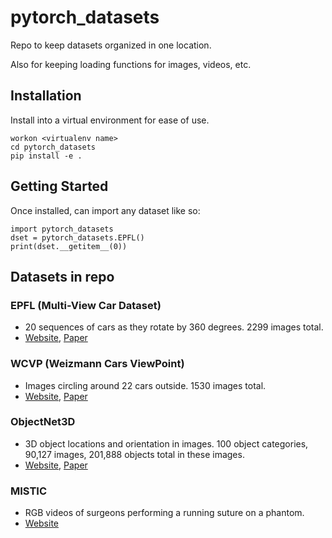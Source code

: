 # pytorch_datasets

Repo to keep datasets organized in one location.

Also for keeping loading functions for images, videos, etc.


## Installation

Install into a virtual environment for ease of use.

```
workon <virtualenv name>
cd pytorch_datasets
pip install -e .
```

## Getting Started

Once installed, can import any dataset like so:

```
import pytorch_datasets
dset = pytorch_datasets.EPFL()
print(dset.__getitem__(0))
```

## Datasets in repo

### EPFL (Multi-View Car Dataset)

- 20 sequences of cars as they rotate by 360 degrees. 2299 images total.
- [Website](https://cvlab.epfl.ch/data/data-pose-index-php/), [Paper](https://infoscience.epfl.ch/record/146798/files/multiview.pdf)

### WCVP (Weizmann Cars ViewPoint)

- Images circling around 22 cars outside. 1530 images total.
- [Website](http://www.wisdom.weizmann.ac.il/~vision/WCVP/), [Paper](http://dx.doi.org/10.1016/j.imavis.2012.09.006)

### ObjectNet3D

- 3D object locations and orientation in images. 100 object categories, 90,127 images, 201,888 objects total in these images.
- [Website](http://cvgl.stanford.edu/projects/objectnet3d/), [Paper](http://cvgl.stanford.edu/papers/xiang_eccv16.pdf)

### MISTIC

- RGB videos of surgeons performing a running suture on a phantom.
- [Website](https://projects.lcsr.jhu.edu/hmm/main/index.php/DataSets/MISTIC)

